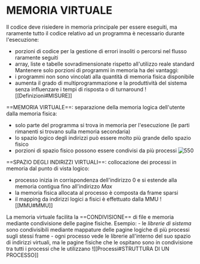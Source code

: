 # MEMORIA VIRTUALE
Il codice deve risiedere in memoria principale per essere eseguiti, ma raramente tutto il codice relativo ad un programma è necessario durante l'esecuzione:
- porzioni di codice per la gestione di errori insoliti o percorsi nel flusso raramente seguiti
- array, liste e tabelle sovradimensionate rispetto all'utilizzo reale standard
Mantenere solo porzioni di programmi in memoria ha dei vantaggi:
- i programmi non sono vincolati alla quantità di memoria fisica disponibile
- aumenta il grado di multiprogrammazione e la produttività del sistema senza influenzare i tempi di risposta o di turnaround
![[Definizioni#MISURE]]

==MEMORIA VIRTUALE==: separazione della memoria logica dell'utente dalla memoria fisica:
- solo parte del programma si trova in memoria per l'esecuzione (le parti rimanenti si trovano sulla memoria secondaria)
- lo spazio logico degli indirizzi può essere molto più grande dello spazio fisico
- porzioni di spazio fisico possono essere condivisi da più processi
![550](memoria_virtuale.png)

==SPAZIO DEGLI INDIRIZZI VIRTUALI==: collocazione dei processi in memoria dal punto di vista logico:
- processo inizia in corrispondenza dell'indirizzo 0 e si estende alla memoria contigua fino all'indirizzo _Max_
- la memoria fisica allocata al processo è composta da frame sparsi
- il mapping da indirizzi logici a fisici è effettuato dalla MMU
![[MMU#MMU]]

La memoria virtuale facilita la ==CONDIVISIONE== di file e memoria mediante condivisione delle pagine fisiche.
Esempio:
	- le _librerie di sistema_ sono condivisibili mediante mappature delle pagine logiche di più processi sugli stessi frame
	- ogni processo vede le librerie all'interno del suo spazio di indirizzi virtuali, ma le pagine fisiche che le ospitano sono in condivisione tra tutti i processi che le utilizzano
![[Processi#STRUTTURA DI UN PROCESSO]]